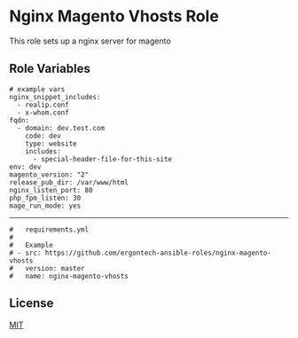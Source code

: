 Nginx Magento Vhosts Role
=========

This role sets up a nginx server for magento

Role Variables
--------------

```
# example vars
nginx_snippet_includes:
  - realip.conf
  - x-whom.conf
fqdn:
  - domain: dev.test.com
    code: dev
    type: website
    includes:
      - special-header-file-for-this-site
env: dev
magento_version: "2"
release_pub_dir: /var/www/html
nginx_listen_port: 80
php_fpm_listen: 30
mage_run_mode: yes
```

----------------

```
#   requirements.yml
#
#   Example
# - src: https://github.com/ergontech-ansible-roles/nginx-magento-vhosts
#   version: master
#   name: nginx-magento-vhosts
```

License
-------

[MIT](LICENSE)